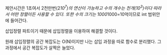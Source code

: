 제안시간은 1초여서 2천만번(2*10<sup>7</sup>)의 연산이 가능하고 수의 개수는 천개(10<sup>3</sup>)이다
따라서 어떤 정렬이든 사용할 수 있다.
또한 수의 크기는 1000*1000=10억이므로 int 범위안에 들어간다.

삽입정렬 파트이기 때문에 삽입정렬을 이용하여 해결할 것이다.

원래 삽입정렬의 공간 복잡도는 O(N)이지만 나는 삽입 과정을 따로 함수로 분리했다.
그 과정에서 공간 복잡도가 살짝은 늘었다.